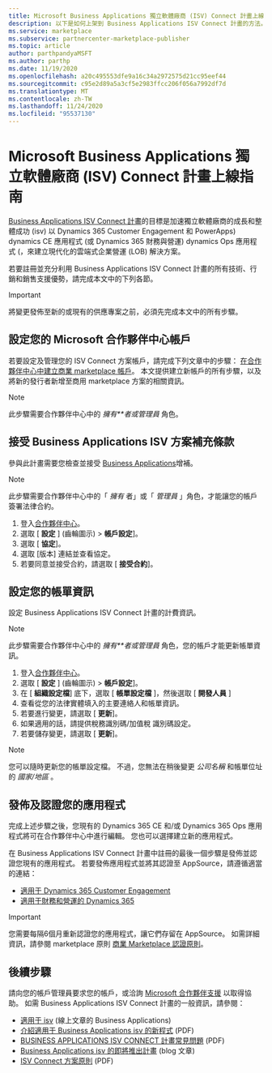 ```yaml
---
title: Microsoft Business Applications 獨立軟體廠商 (ISV) Connect 計畫上線指南
description: 以下是如何上架到 Business Applications ISV Connect 計畫的方法。
ms.service: marketplace
ms.subservice: partnercenter-marketplace-publisher
ms.topic: article
author: parthpandyaMSFT
ms.author: parthp
ms.date: 11/19/2020
ms.openlocfilehash: a20c495553dfe9a16c34a2972575d21cc95eef44
ms.sourcegitcommit: c95e2d89a5a3cf5e2983ffcc206f056a7992df7d
ms.translationtype: MT
ms.contentlocale: zh-TW
ms.lasthandoff: 11/24/2020
ms.locfileid: "95537130"
---
```

# <a name="microsoft-business-applications-independent-software-vendor-isv-connect-program-onboarding-guide"></a>Microsoft Business Applications 獨立軟體廠商 (ISV) Connect 計畫上線指南

[Business Applications ISV Connect 計畫](https://partner.microsoft.com/solutions/business-applications/isv-overview)的目標是加速獨立軟體廠商的成長和整體成功 (isv) 以 Dynamics 365 Customer Engagement 和 PowerApps) dynamics CE 應用程式 (或 Dynamics 365 財務與營運) dynamics Ops 應用程式 (，來建立現代化的雲端式企業營運 (LOB) 解決方案。

若要註冊並充分利用 Business Applications ISV Connect 計畫的所有技術、行銷和銷售支援優勢，請完成本文中的下列各節。

> [!IMPORTANT]
> 將變更發佈至新的或現有的供應專案之前，必須先完成本文中的所有步驟。

## <a name="set-up-your-microsoft-partner-center-account"></a>設定您的 Microsoft 合作夥伴中心帳戶

若要設定及管理您的 ISV Connect 方案帳戶，請完成下列文章中的步驟： [在合作夥伴中心中建立商業 marketplace 帳戶](./partner-center-portal/create-account.md)。 本文提供建立新帳戶的所有步驟，以及將新的發行者新增至商用 marketplace 方案的相關資訊。

> [!NOTE]
> 此步驟需要合作夥伴中心中的 *擁有**者或管理員* 角色。

## <a name="accept-the-business-applications-isv-program-addendum"></a>接受 Business Applications ISV 方案補充條款

參與此計畫需要您檢查並接受 [Business Applications](https://aka.ms/bizappsisvaddendum)增補。

> [!NOTE]
> 此步驟需要合作夥伴中心中的「 *擁有* 者」或「 *管理員* 」角色，才能讓您的帳戶簽署法律合約。

1. 登入[合作夥伴中心](https://partner.microsoft.com/dashboard)。
1. 選取 [ **設定** ] (齒輪圖示) > **帳戶設定**]。
1. 選取 [ **協定**]。
1. 選取 [版本] 連結並查看協定。
1. 若要同意並接受合約，請選取 [ **接受合約**]。

## <a name="set-up-your-billing-information"></a>設定您的帳單資訊

設定 Business Applications ISV Connect 計畫的計費資訊。

> [!NOTE]
> 此步驟需要合作夥伴中心中的 *擁有**者或管理員* 角色，您的帳戶才能更新帳單資訊。

1. 登入[合作夥伴中心](https://partner.microsoft.com/dashboard)。
1. 選取 [ **設定** ] (齒輪圖示) > **帳戶設定**]。
1. 在 [ **組織設定檔**] 底下，選取 [ **帳單設定檔** ]，然後選取 [ **開發人員** ]
1. 查看從您的法律實體填入的主要連絡人和帳單資訊。
1. 若要進行變更，請選取 [ **更新**]。
1. 如果適用的話，請提供稅務識別碼/加值稅 識別碼設定。
1. 若要儲存變更，請選取 [ **更新**]。

> [!NOTE]
> 您可以隨時更新您的帳單設定檔。 不過，您無法在稍後變更 *公司名稱* 和帳單位址的 *國家/地區* 。

## <a name="publish-and-certify-your-application"></a>發佈及認證您的應用程式

完成上述步驟之後，您現有的 Dynamics 365 CE 和/或 Dynamics 365 Ops 應用程式將可在合作夥伴中心中進行編輯。 您也可以選擇建立新的應用程式。

在 Business Applications ISV Connect 計畫中註冊的最後一個步驟是發佈並認證您現有的應用程式。 若要發佈應用程式並將其認證至 AppSource，請遵循適當的連結：

- [適用于 Dynamics 365 Customer Engagement](/powerapps/developer/common-data-service/publish-app-appsource) 
- [適用于財務和營運的 Dynamics 365](/dynamics365/fin-ops-core/dev-itpro/lcs-solutions/lcs-solutions-app-source)

> [!IMPORTANT]
> 您需要每隔6個月重新認證您的應用程式，讓它們存留在 AppSource。 如需詳細資訊，請參閱 marketplace 原則 [商業 Marketplace 認證原則](/legal/marketplace/certification-policies)。

## <a name="next-steps"></a>後續步驟

請向您的帳戶管理員要求您的帳戶，或洽詢 [Microsoft 合作夥伴支援](https://aka.ms/marketplacepublishersupport) 以取得協助。 如需 Business Applications ISV Connect 計畫的一般資訊，請參閱：

- [適用于 isv](https://partner.microsoft.com/solutions/business-applications/isv-overview) (線上文章的 Business Applications) 
- [介紹適用于 Business Applications isv 的新程式](https://aka.ms/BizAppsISVProgram) (PDF) 
- [BUSINESS APPLICATIONS ISV CONNECT 計畫常見問題](https://assetsprod.microsoft.com/business-applications-partner-faq.pdf) (PDF) 
- [Business Applications isv 的即將推出計畫](https://cloudblogs.microsoft.com/dynamics365/bdm/2019/04/17/upcoming-program-for-business-applications-isvs/) (blog 文章) 
- [ISV Connect 方案原則](https://aka.ms/bizappsisvpolicies) (PDF) 
